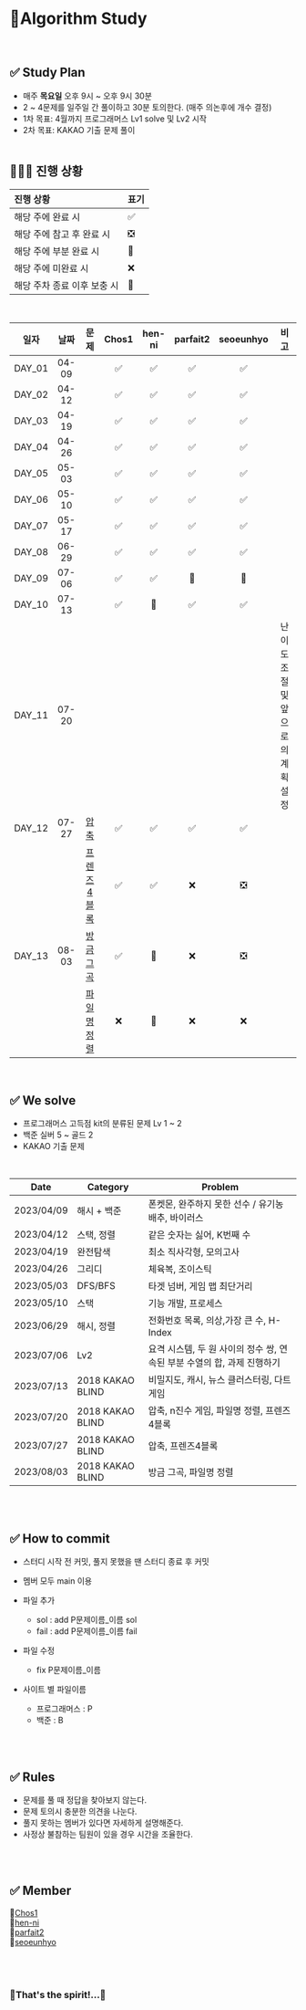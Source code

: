 # 👊Algorithm Study 

<br>

## ✅ Study Plan
- 매주 **목요일** 오후 9시 ~ 오후 9시 30분
- 2 ~ 4문제를 일주일 간 풀이하고 30분 토의한다. (매주 의논후에 개수 결정)
- 1차 목표: 4월까지 프로그래머스 Lv1 solve 및 Lv2 시작
- 2차 목표: KAKAO 기출 문제 풀이 
<br><br>



## 🧑🏻‍💻 진행 상황

| 진행 상황            | 표기  |
|:-----------------|:----|
| 해당 주에 완료 시       | ✅   |
| 해당 주에 참고 후 완료 시 | ❎   |
| 해당 주에 부분 완료 시    | 🔢  |
| 해당 주에 미완료 시      | ❌   |
| 해당 주차 종료 이후 보충 시 | 🔺  |

<br>

|   일자    |    날짜   |   문제    | Chos1 | hen-ni | parfait2 | seoeunhyo | 비고 |
|:-------:|:-------:|:-------------:|:-------:|:-------:|:-------:|:-------:|:-------:|
| DAY_01 | 04-09 | |   ✅    |     ✅     |     ✅     |     ✅     |     
| DAY_02 | 04-12 |  |  ✅    |     ✅     |     ✅     |     ✅     |         
| DAY_03 | 04-19 ||   ✅    |     ✅     |     ✅     |     ✅     |    
| DAY_04 | 04-26 | |   ✅    |     ✅     |     ✅     |     ✅     |    
| DAY_05 | 05-03 | |   ✅    |     ✅     |     ✅     |     ✅     |    
| DAY_06 | 05-10 | |   ✅    |     ✅     |     ✅     |     ✅     |    
| DAY_07 | 05-17 | |  ✅    |     ✅     |     ✅     |     ✅     |    
| DAY_08 | 06-29 | |  ✅    |     ✅     |     ✅     |     ✅     |    
| DAY_09 | 07-06 | |  ✅    |     ✅     |     🔢     |     🔢     |    
| DAY_10 | 07-13 | |  ✅    |     🔢     |     ✅     |     ✅     | 
| DAY_11 | 07-20 | |       | | ||난이도 조절 및 앞으로의 계획 설정|
| DAY_12 | 07-27 | [압축](https://school.programmers.co.kr/learn/courses/30/lessons/17684) | ✅ | ✅ | ✅ | ✅ |
| |  | [프렌즈4블록](https://school.programmers.co.kr/learn/courses/30/lessons/17679) |  ✅ | ✅ | ❌ | ❎ |
| DAY_13 | 08-03 | [방금 그곡](https://school.programmers.co.kr/learn/courses/30/lessons/17683) | ✅ | 🔺 | ❌ | ❎ |
| |  | [파일명 정렬](https://school.programmers.co.kr/learn/courses/30/lessons/17686) |  ❌ | 🔺 | ❌ | ❌ |
<br>




## ✅ We solve
- 프로그래머스 고득점 kit의 분류된 문제 Lv 1 ~ 2
- 백준 실버 5 ~ 골드 2
- KAKAO 기출 문제 
<br>

|Date|Category|Problem|
|------|---|---|
|2023/04/09|해시 + 백준|폰켓몬, 완주하지 못한 선수 / 유기농 배추, 바이러스|
|2023/04/12|스택, 정렬|같은 숫자는 싫어, K번째 수|
|2023/04/19|완전탐색|최소 직사각형, 모의고사|
|2023/04/26|그리디|체육복, 조이스틱|
|2023/05/03|DFS/BFS|타겟 넘버, 게임 맵 최단거리|
|2023/05/10|스택|기능 개발, 프로세스|
|2023/06/29|해시, 정렬|전화번호 목록, 의상,가장 큰 수, H-Index |
|2023/07/06|Lv2|요격 시스템, 두 원 사이의 정수 쌍, 연속된 부분 수열의 합, 과제 진행하기 |
|2023/07/13|2018 KAKAO BLIND|비밀지도, 캐시, 뉴스 클러스터링, 다트 게임 |
|2023/07/20|2018 KAKAO BLIND|압축, n진수 게임, 파일명 정렬, 프렌즈4블록|
|2023/07/27|2018 KAKAO BLIND|압축, 프렌즈4블록|
|2023/08/03|2018 KAKAO BLIND|방금 그곡, 파일명 정렬|

<br><br>

## ✅ How to commit
- 스터디 시작 전 커밋, 풀지 못했을 땐 스터디 종료 후 커밋
- 멤버 모두 main 이용

- 파일 추가
  - sol : add P문제이름_이름 sol 
  - fail : add P문제이름_이름 fail
- 파일 수정
  - fix P문제이름_이름 
- 사이트 별 파일이름  
  - 프로그래머스 : P  
  - 백준 : B 

<br><br>

## ✅ Rules
- 문제를 풀 때 정답을 찾아보지 않는다.
- 문제 토의시 충분한 의견을 나눈다.
- 풀지 못하는 멤버가 있다면 자세하게 설명해준다.
- 사정상 불참하는 팀원이 있을 경우 시간을 조율한다.

<br><br>

## ✅ Member
🐙[Chos1](https://github.com/Chos1)<br>
🐹[hen-ni](https://github.com/hen-ni)<br>
🦦[parfait2](https://github.com/parfait2)<br>
🐲[seoeunhyo](https://github.com/seoeunhyo)
<br><br><br><br>

### 🌟That's the spirit!...🌟
